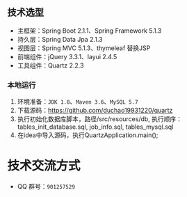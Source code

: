 ## 

## 技术选型

* 主框架：Spring Boot 2.1.1、Spring Framework 5.1.3
* 持久层：Spring Data Jpa 2.1.3
* 视图层：Spring MVC 5.1.3、thymeleaf 替换JSP
* 前端组件：jQuery 3.3.1、layui 2.4.5
* 工具组件：Quartz 2.2.3

### 本地运行

1. 环境准备：`JDK 1.8`、`Maven 3.6`、`MySQL 5.7`
2. 下载源码：<https://github.com/duchao19931220/quartz>
3. 执行初始化数据库脚本，路径/src/resources/db, 执行顺序：tables_init_database.sql, job_info.sql, tables_mysql.sql
4. 在idea中导入源码，执行QuartzApplication.main();

# 技术交流方式

* QQ 群号：`901257529`
